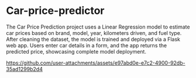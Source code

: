 # Car-price-predictor
 The Car Price Prediction project uses a Linear Regression model to estimate car prices based on brand, model, year, kilometers driven, and fuel type. After cleaning the dataset, the model is trained and deployed via a Flask web app. Users enter car details in a form, and the app returns the predicted price, showcasing complete model deployment.





https://github.com/user-attachments/assets/e97abd0e-e7c2-4900-92db-35ad1299b2d4

